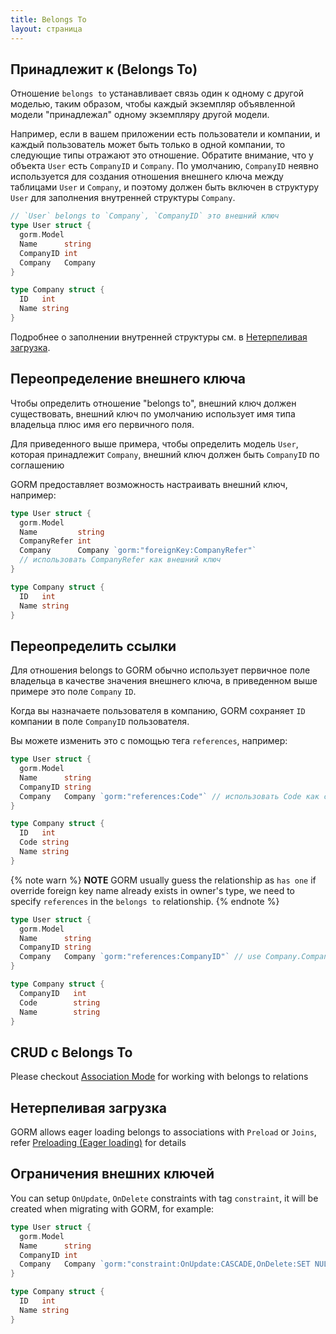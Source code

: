 ```yaml
---
title: Belongs To
layout: страница
---
```


## Принадлежит к (Belongs To)

Отношение `belongs to` устанавливает связь один к одному с другой моделью, таким образом, чтобы каждый экземпляр объявленной модели "принадлежал" одному экземпляру другой модели.

Например, если в вашем приложении есть пользователи и компании, и каждый пользователь может быть только в одной компании, то следующие типы отражают это отношение. Обратите внимание, что у объекта `User` есть `CompanyID` и `Company`. По умолчанию, `CompanyID` неявно используется для создания отношения внешнего ключа между таблицами `User` и `Company`, и поэтому должен быть включен в структуру `User` для заполнения внутренней структуры `Company`.

```go
// `User` belongs to `Company`, `CompanyID` это внешний ключ
type User struct {
  gorm.Model
  Name      string
  CompanyID int
  Company   Company
}

type Company struct {
  ID   int
  Name string
}
```

Подробнее о заполнении внутренней структуры см. в [Нетерпеливая загрузка](belongs_to.html#Eager-Loading).

## Переопределение внешнего ключа

Чтобы определить отношение "belongs to", внешний ключ должен существовать, внешний ключ по умолчанию использует имя типа владельца плюс имя его первичного поля.

Для приведенного выше примера, чтобы определить модель `User`, которая принадлежит `Company`, внешний ключ должен быть `CompanyID` по соглашению

GORM предоставляет возможность настраивать внешний ключ, например:

```go
type User struct {
  gorm.Model
  Name         string
  CompanyRefer int
  Company      Company `gorm:"foreignKey:CompanyRefer"`
  // использовать CompanyRefer как внешний ключ
}

type Company struct {
  ID   int
  Name string
}
```

## Переопределить ссылки

Для отношения belongs to GORM обычно использует первичное поле владельца в качестве значения внешнего ключа, в приведенном выше примере это поле `Company` `ID`.

Когда вы назначаете пользователя в компанию, GORM сохраняет `ID` компании в поле `CompanyID` пользователя.

Вы можете изменить это с помощью тега `references`, например:

```go
type User struct {
  gorm.Model
  Name      string
  CompanyID string
  Company   Company `gorm:"references:Code"` // использовать Code как ссылку
}

type Company struct {
  ID   int
  Code string
  Name string
}
```

{% note warn %}
**NOTE** GORM usually guess the relationship as `has one` if override foreign key name already exists in owner's type, we need to specify `references` in the `belongs to` relationship.
{% endnote %}

```go
type User struct {
  gorm.Model
  Name      string
  CompanyID string
  Company   Company `gorm:"references:CompanyID"` // use Company.CompanyID as references
}

type Company struct {
  CompanyID   int
  Code        string
  Name        string
}
```

## CRUD с Belongs To

Please checkout [Association Mode](associations.html#Association-Mode) for working with belongs to relations

## Нетерпеливая загрузка

GORM allows eager loading belongs to associations with `Preload` or `Joins`, refer [Preloading (Eager loading)](preload.html) for details

## Ограничения внешних ключей

You can setup `OnUpdate`, `OnDelete` constraints with tag `constraint`, it will be created when migrating with GORM, for example:

```go
type User struct {
  gorm.Model
  Name      string
  CompanyID int
  Company   Company `gorm:"constraint:OnUpdate:CASCADE,OnDelete:SET NULL;"`
}

type Company struct {
  ID   int
  Name string
}
```
